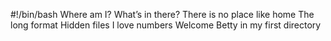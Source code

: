 #!/bin/bash
Where am I?
What’s in there?
There is no place like home
The long format
Hidden files
I love numbers
Welcome
Betty in my first directory
